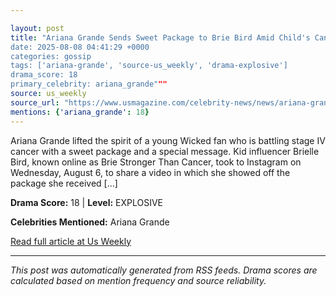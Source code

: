 ```yaml
---

layout: post
title: "Ariana Grande Sends Sweet Package to Brie Bird Amid Child's Cancer Battle
date: 2025-08-08 04:41:29 +0000
categories: gossip
tags: ['ariana-grande', 'source-us_weekly', 'drama-explosive']
drama_score: 18
primary_celebrity: ariana_grande"""
source: us_weekly
source_url: "https://www.usmagazine.com/celebrity-news/news/ariana-grande-sends-squishmallows-to-brie-bird-amid-cancer-battle/"""
mentions: {'ariana_grande': 18}
---
```



Ariana Grande lifted the spirit of a young Wicked fan who is battling stage IV cancer with a sweet package and a special message. Kid influencer Brielle Bird, known online as Brie Stronger Than Cancer, took to Instagram on Wednesday, August 6, to share a video in which she showed off the package she received […]

**Drama Score:** 18 | **Level:** EXPLOSIVE

**Celebrities Mentioned:** Ariana Grande

[Read full article at Us Weekly](https://www.usmagazine.com/celebrity-news/news/ariana-grande-sends-squishmallows-to-brie-bird-amid-cancer-battle/)

---


*This post was automatically generated from RSS feeds. Drama scores are calculated based on mention frequency and source reliability.*
